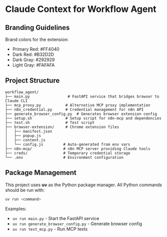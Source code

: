 # Claude Context for Workflow Agent

## Branding Guidelines

Brand colors for the extension:
- Primary Red: #FF4040 
- Dark Red: #B32D2D
- Dark Gray: #292929
- Light Gray: #FAFAFA

## Project Structure

```
workflow_agent/
├── main.py                 # FastAPI service that bridges browser to Claude CLI
├── mcp_proxy.py           # Alternative MCP proxy implementation
├── n8n_credential.py      # Credential management for n8n API
├── generate_browser_config.py  # Generates browser extension config
├── setup.sh               # Setup script for n8n-mcp and dependencies
├── test.sh                # Test script
├── browser-extension/     # Chrome extension files
│   ├── manifest.json     
│   ├── popup.js          
│   ├── content.js        
│   └── config.js         # Auto-generated from env vars
├── n8n-mcp/              # n8n MCP server providing Claude tools
├── creds/                # Temporary credential storage
└── .env                  # Environment configuration
```

## Package Management

This project uses **uv** as the Python package manager. All Python commands should be run with:

```bash
uv run <command>
```

Examples:
- `uv run main.py` - Start the FastAPI service
- `uv run generate_browser_config.py` - Generate browser config
- `uv run test_mcp.py` - Run MCP tests